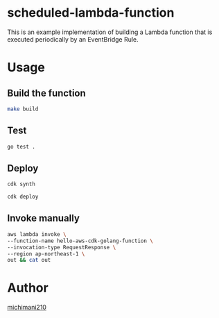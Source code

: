 scheduled-lambda-function
===

This is an example implementation of building a Lambda function that is executed periodically by an EventBridge Rule.

# Usage

## Build the function

```bash
make build
```

## Test

```bash
go test .
```

## Deploy

```bash
cdk synth
```

```bash
cdk deploy
```

## Invoke manually

```bash
aws lambda invoke \
--function-name hello-aws-cdk-golang-function \
--invocation-type RequestResponse \
--region ap-northeast-1 \
out && cat out
```

# Author

[michimani210](https://twitter.com/michimani210)